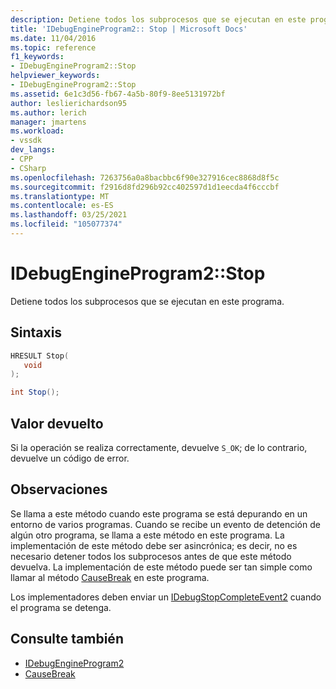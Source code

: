```yaml
---
description: Detiene todos los subprocesos que se ejecutan en este programa.
title: 'IDebugEngineProgram2:: Stop | Microsoft Docs'
ms.date: 11/04/2016
ms.topic: reference
f1_keywords:
- IDebugEngineProgram2::Stop
helpviewer_keywords:
- IDebugEngineProgram2::Stop
ms.assetid: 6e1c3d56-fb67-4a5b-80f9-8ee5131972bf
author: leslierichardson95
ms.author: lerich
manager: jmartens
ms.workload:
- vssdk
dev_langs:
- CPP
- CSharp
ms.openlocfilehash: 7263756a0a8bacbbc6f90e327916cec8868d8f5c
ms.sourcegitcommit: f2916d8fd296b92cc402597d1d1eecda4f6cccbf
ms.translationtype: MT
ms.contentlocale: es-ES
ms.lasthandoff: 03/25/2021
ms.locfileid: "105077374"
---
```

# <a name="idebugengineprogram2stop"></a>IDebugEngineProgram2::Stop
Detiene todos los subprocesos que se ejecutan en este programa.

## <a name="syntax"></a>Sintaxis

```cpp
HRESULT Stop( 
   void 
);
```

```csharp
int Stop();
```

## <a name="return-value"></a>Valor devuelto
 Si la operación se realiza correctamente, devuelve `S_OK`; de lo contrario, devuelve un código de error.

## <a name="remarks"></a>Observaciones
 Se llama a este método cuando este programa se está depurando en un entorno de varios programas. Cuando se recibe un evento de detención de algún otro programa, se llama a este método en este programa. La implementación de este método debe ser asincrónica; es decir, no es necesario detener todos los subprocesos antes de que este método devuelva. La implementación de este método puede ser tan simple como llamar al método [CauseBreak](../../../extensibility/debugger/reference/idebugprogram2-causebreak.md) en este programa.

 Los implementadores deben enviar un [IDebugStopCompleteEvent2](../../../extensibility/debugger/reference/idebugstopcompleteevent2.md) cuando el programa se detenga.

## <a name="see-also"></a>Consulte también
- [IDebugEngineProgram2](../../../extensibility/debugger/reference/idebugengineprogram2.md)
- [CauseBreak](../../../extensibility/debugger/reference/idebugprogram2-causebreak.md)
